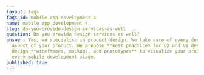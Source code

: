 ```yaml
---
layout: faqs
faqs_id: mobile app development 4
name: mobile app development 4
slug: do-you-provide-design-services-as-well
question: Do you provide design services as well?
answer: Yes, we specialise in product design. We take care of every design
  aspect of your product. We propose **best practices for UX and UI design**. We
  design **wireframes, mockups, and prototypes** to visualize your product at
  every mobile development stage.
published: true
---
```


